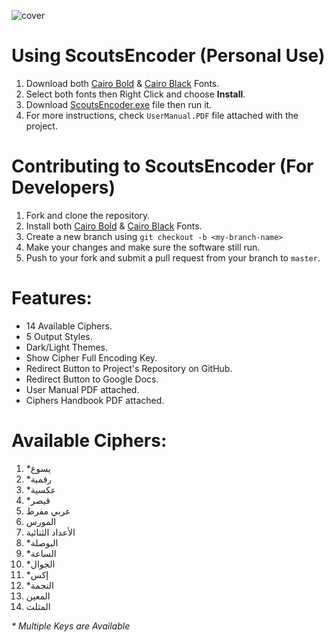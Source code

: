 ![cover](https://user-images.githubusercontent.com/41103290/45790668-3b388700-bc86-11e8-9965-ca4158a896c4.jpg)

# Using ScoutsEncoder (Personal Use)
1. Download both [Cairo Bold](https://github.com/YoussefRaafatNasry/ScoutsEncoder/blob/master/Fonts/Cairo-Bold.ttf) & [Cairo Black](https://github.com/YoussefRaafatNasry/ScoutsEncoder/blob/master/Fonts/Cairo-Black.ttf) Fonts.
2. Select both fonts then Right Click and choose **Install**.
3. Download [ScoutsEncoder.exe](https://github.com/YoussefRaafatNasry/ScoutsEncoder/blob/master/ScoutsEncoder/bin/Debug/ScoutsEncoder.exe) file then run it.
4. For more instructions, check `UserManual.PDF` file attached with the project.

# Contributing to ScoutsEncoder (For Developers)
1. Fork and clone the repository.
2. Install both [Cairo Bold](https://github.com/YoussefRaafatNasry/ScoutsEncoder/blob/master/Fonts/Cairo-Bold.ttf) & [Cairo Black](https://github.com/YoussefRaafatNasry/ScoutsEncoder/blob/master/Fonts/Cairo-Black.ttf) Fonts.
3. Create a new branch using `git checkout -b <my-branch-name>`
4. Make your changes and make sure the software still run.
5. Push to your fork and submit a pull request from your branch to `master`.

# Features:
- 14 Available Ciphers.
- 5 Output Styles.
- Dark/Light Themes.
- Show Cipher Full Encoding Key.
- Redirect Button to Project's Repository on GitHub.
- Redirect Button to Google Docs.
- User Manual PDF attached.
- Ciphers Handbook PDF attached.

# Available Ciphers:
01. *يسوع
02. *رقمية
03. *عكسية
04. *قيصر
05. عربي مفرط
06. المورس
07. الأعداد الثنائية
08. *البوصلة
09. *الساعة
10. *الجوال
11. *إكس
12. *النجمة
13. المعين
14. المثلث

_* Multiple Keys are Available_
